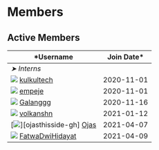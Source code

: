 # Members

## Active Members

|*Username|Join Date*|
|------------|-------------|
|*➤ Interns*||
|[![][kulkultech-img]][kulkultech-gh]&nbsp;[kulkultech](profiles/kulkultech.md)|2020-11-01|
|[![][empeje-img]][empeje-gh]&nbsp;[empeje](profiles/empeje.md)|2020-11-01|
|[![][galanggg-img]][galanggg-gh]&nbsp;[Galanggg](profiles/galanggg.md)|2020-11-16|
|[![][volkansahn-img]][volkansahn-gh]&nbsp;[volkanshn](profiles/volkansahn.md)|2021-01-12|
|[![][ojasthisside-img]][ojasthisside-gh]&nbsp;[Ojas](profiles/ojas.md)|2021-04-07|
|[![][FatwaDwiHidayat-img]][FatwaDwiHidayat-gh]&nbsp;[FatwaDwiHidayat](profiles/FatwaDwiHidayat.md)|2021-04-09|


<!---
Put images link below
-->
[kulkultech-img]: https://github.com/kulkultech.png?size=25
[empeje-img]: https://github.com/empeje.png?size=25
[galanggg-img]: https://github.com/galanggg.png?size=25
[volkansahn-img]:https://github.com/volkansahn.png?size=25
[ojasthisside-img]:https://github.com/ojasthisside.png?size=25
[FatwaDwiHidayat-img]:https://github.com/FatwaDwiHidayat.png?size=25

<!---
Put GitHub profiles link below
-->
[kulkultech-gh]: https://github.com/kulkultech
[empeje-gh]: https://github.com/empeje
[galanggg-gh]: https://github.com/galanggg
[volkansahn-gh]: https://github.com/volkansahn
[ojas-gh]: https://github.com/ojasthisside
[FatwaDwiHidayat-gh]: https://github.com/FatwaDwiHidayat